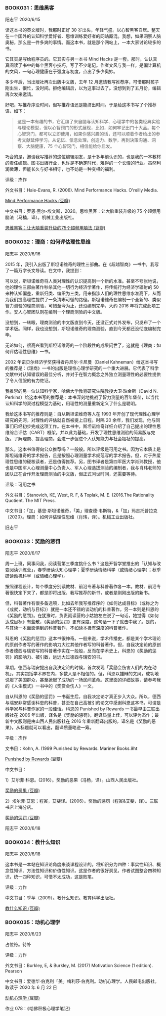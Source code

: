 ### BOOK031：思维黑客

阳志平 2020/6/15

读这本书的英文版时，我那时正好 30 岁出头，年轻气盛。以心智黑客自居。整天在一个国外的认知科学爱好者、思维训练爱好者的网站厮混。我想，如果洞察人脑奥秘，那么是一件多爽的事情。而这本书，就是那个网站上，一本大家讨论较多的书。

它其实是写给程序员的。它其实与另一本书 Mind Hacks 是一套。那时，认认真真阅读了书中的每个黑客小技巧，写了不少笔记。作者文风与我一样，是偏计算机的文风，一句心理健康在于强度与初度，点出了多少奥妙。

多少年后，当出版社再次出版中文版，去年 12 月邀请我写推荐序，可惜那时孩子刚出生，很忙，没时间。拒绝编辑后，以为这事过去了。没想到到了五月份，编辑再次发来邀请。

好吧，写推荐序没时间，但写推荐语还是能挤出时间。于是给这本书写了个推荐语，如下：

> 这是一本有趣的书，它汇编了来自脑与认知科学、心理学中的各类经典实验与理论模型，但以心智窍门的形式展现，比如，如何牢记出门十大品。每个心智窍门，都可以立即使用，如果你感兴趣的话，还可以顺着作者给出的参考文献延伸学习。从记忆、信息处理，创造力、数学，再到決策沟通、洞察、大脑健康，75 个心智窍门，相信能给你启发。

巧合的是，邀请我写推荐的这位编辑朋友，是十多年前认识的，也是我的一本教材的责任编辑。图书出版行业，也许是不确定时代，难得的一个长情的行业。虽然利润微薄，但能长久与好书相守，也不妨是一种变相的福利。

评级：杰作

外文书目：Hale-Evans, R. (2006). Mind Performance Hacks. O'reilly Media.

[Mind Performance Hacks (豆瓣)](https://book.douban.com/subject/1475502/)

中文书目：罗恩·黑尔-埃文斯，2020。思维黑客：让大脑重装升级的 75 个超频用脑法（马楠，译）。机械工业出版社。

[思维黑客：让大脑重装升级的75个超频用脑法 (豆瓣)](https://book.douban.com/subject/35048566/)

### BOOK032：理商：如何评估理性思维

阳志平 2020/6/16

2015 年，我引入出版了斯坦诺维奇的理性三部曲。在《超越智商》一书中，我写了一篇万字长文导读。在文中，我提到：

可以说，斯坦诺维奇将人类对理性的认识提高到一个新的水准。甚至不夸张地说，他的理性三部曲著作秒杀其他一切行为经济学著作，将传统行为经济学辐射的 50 来种认知偏差，重新归类、编织为三类，用来指涉人们的理性思维水准高下，从而为我们提高理性提供了一条清晰可循的路径。斯坦诺维奇在编制一个全新的、类似智力测验的理商测验，可惜至今为止，还没编制完毕，大约 2016 年将完成此项工作。安人心智团队则在编制一个理商测验的中文版。

没想到，一转眼，理商测验的中文版直到今天，还没正式对外发布，只发布了一个学术版。同样，我也没想到，斯坦诺维奇的理商测验，直到今天都还没彻底编制完毕。

无论如何，很高兴看到斯坦诺维奇的一个阶段性的成果问世了，这就是《理商：如何评估理性思维》一书。

2002 年诺贝尔经济学奖获得者丹尼尔·卡尼曼（Daniel Kahneman）给这本书写的推荐是：《理商》一书的出版是理性心理学研究的一个重大进展。它代表了科学文献中对认知错误的最佳分析，并对于在智力概念之外独立测量理性的必要性提供了令人信服的有力佐证。

我推崇的另一位认知科学家，哈佛大学教育研究生院教授大卫·珀金斯（David N. Perkins）给这本书写的推荐是：本书深刻地挑战了智力测量的百年堡垒，以当代认知科学的双过程模型为基础，用理性的测量重新定义了什么是聪明。

我给这本书写的推荐则是：自从斯坦诺维奇等人在 1993 年开创了现代理性心理学研究的先河，对理性的评估就自然被提上日程。时隔 20 余年，我们发现，他与同事们已经初步完成这项工作。在本书中，斯坦诺维奇详细介绍了自己提出的理性思维综合评估（CART）框架，并以此为基础，开发了理性思维测验的简易版与完版。了解理商、提高理商，会进一步促进个人认知能力与社会福祉的提高。

那么，这本书值得向公众推荐吗？一般般。所以评级是可用之书。因为它本质上是斯坦诺维奇的学术报告，且是按照心理测量学术规范写的学术报告。但，对于热爱理性思维的硬核读者，还是值得推荐。另，图书译者是第四军医大学肖玮教授，他也是中国军人心理测量中心负责人、军人心理选拔测验的编制者，我与肖玮老师的团队正在合作开发理商测验的中文版，但正式问世时间，还需要等待。

评级：可用之书

外文书目：Stanovich, KE, West, R. F, & Toplak, M. E. (2016.The Rationality Quotient. The MIT Press.

中文书目：「加」基思·斯坦诺维奇，「美」理查德·韦斯特，&「加」玛吉托普拉克（2020）。理商：如何评估理性思维（肖玮，译）。机械工业出版社。

旧志平

### BOOK033：奖励的惩罚

阳志平 2020/6/17

周一上班，同事问我，阅读营第三季度挑什么书？这是开智学堂推出的「认知与改变阅读训练营」，春季研读认知心理学；夏季研读情绪科学（或情绪心理学）；秋季研读动机科学（或情绪心理学）。

按照课程设计，每个季度分别读教材、前沿专著与科普著作各一本。教材、前沿专著很快定下来了，都是即将出版，我写推荐的新书，或者是刚刚出版的新书。

但，科普著作有很多备选项，比如去年我写推荐序的《如何达成目标》（或称之为《成就，动机与目标》）就是一本还不错的谈动机的科普著作。另一本则是科恩的《奖励的惩罚》。在犹豫时，负责阅读营的小姑娘左左说了一句话，她觉得《如何达成目标》有些散，《奖励的惩罚》更有深度。这句话一下子就击中我了。是的，与其读一本面面俱到的科普著作，不如读本极有深度的科普著作。

科恩的《奖励的惩罚》这本书很神奇。一般来说，学术传播史，都是某个学术理论的原创作者写的著作的影响力大过其他作者写的科普著作。但，自我决定论的原创作者德西与瑞安写的科普著作实在一般般，反而在学术史上，科恩的《奖励的惩罚》的影响力、被引数，远远大过德西与瑞安的书。

早期，徳西与瑞安提出自我決定论的时候，首次发现「奖励会伤害人们的内在动机」，其实包括学术界在内，多数人是不相信的。但，科恩以雄辩的文风，成功地说服了美国群众，甚至掀起了成功的一场民间革命。这里面的详细故事，请参考我的《人生模式》一书中的《奖赏会伤人》一文。

自从科恩的《奖励的惩罚》一书诞生后，自我决定论才真正步入大众。所以，德西与瑞安非常感谢科恩的科普，甚至在自己高被引的论文中感谢科恩这本书。可谓是科学家与科普作家的一段佳话。科恩的 Punished by Rewards 一书最早由三联出版社在 2006 年出版，译名是《奖励的惩罚》，翻译质量上佳，可以评为杰作；最新中文版则是由山西人民出版社在 2016 年重新翻译出版的，译名是《奖励的恶果》，从标题就可以看出，翻译质量略逊一筹。

平级：杰作

文书目：Kohn, A. (1999 Punished by Rewards. Mariner Books.9ht

[Punished by Rewards (豆瓣)](https://book.douban.com/subject/1907686/)

中文书目：

1）艾尔菲·科恩。(2016）。奖励的恶果（冯杨，译）。山西人民出版社。

[奖励的恶果 (豆瓣)](https://book.douban.com/subject/26868677/)

2）埃尔菲·艾恩；程寅，艾斐译。(2006）。奖励的惩罚（程寅&艾斐，译）。三联书店上海分店。 

[奖励的惩罚 (豆瓣)](https://book.douban.com/subject/1921568/)

阳志平 2020/6/18

### BOOK034：教什么知识

阳志平 2020/6/18

这本书是一本站在知识论角度来谈课程设计的。将知识分为四种：事实性知识、概念性知识、方法性知识和价值性知识。这是作者的很好洞见，作者试图整合四种知识，统一四种知识，可惜不太成功，这是败笔。

评级：力作

中文书目：季苹（2009）。教什么知识。教育科学出版社。

[教什么知识 (豆瓣)](https://book.douban.com/subject/4063501/)

### BOOK035：动机心理学

阳志平 2020/6/23

占位符。待补

评级：力作

外文书目：Burkley, E, & Burkley, M. (2017) Motivation Science (1 edition). Pearson

中文书目：爱徳华·伯克利「美」梅利莎·伯克利。动机心理学。人民邮电出版社。取读于 2020 年 6 月 22 日

[动机心理学 (豆瓣)](https://book.douban.com/subject/35012449/)

作业 078：《哈佛积极心理学笔记》
